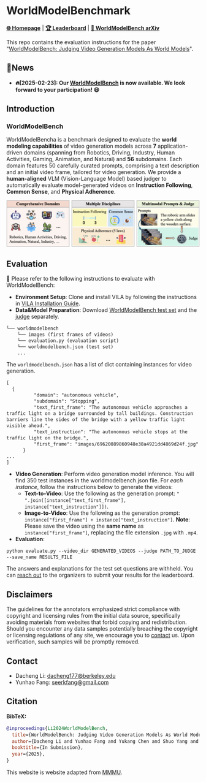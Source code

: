 # WorldModelBenchmark

[**🌐 Homepage**](https://seerkfang.github.io/world-model-benchmark.github.io/) | [**🏆 Leaderboard**](https://seerkfang.github.io/world-model-benchmark.github.io/#leaderboard) | [**📖 WorldModelBench arXiv**](https://arxiv.org/pdf/2311.16502.pdf)

This repo contains the evaluation instructions for the paper "[WorldModelBench: Judging Video Generation Models As World Models](https://drive.google.com/drive/folders/1mBBGM1E14JlmXmqRFonlqs76d9uBBZ0T?usp=drive_link)".

## 🔔News

- **🔥[2025-02-23]: Our [WorldModelBench](https://seerkfang.github.io/world-model-benchmark.github.io/) is now available. We look forward to your participation! 😆**

## Introduction

### WorldModelBench

WorldModelBencha is a benchmark designed to evaluate the **world modeling capabilities** of video generation models across **7** application-driven domains (spanning from Robotics, Driving, Industry, Human Activities, Gaming, Animation, and Natural) and **56** subdomains. Each domain features 50 carefully curated prompts, comprising a text description and an initial video frame, tailored for video generation. We provide a **human-aligned** VLM (Vision-Language Model) based judger to automatically evaluate model-generated videos on **Instruction Following**, **Common Sense**, and **Physical Adherence**.

![Alt text](worldmodelbench.png)

## Evaluation

🎯 Please refer to the following instructions to evaluate with WorldModelBench:
- **Environment Setup**: Clone and install VILA by following the instructions in [VILA Installation Guide](https://github.com/NVlabs/VILA?tab=readme-ov-file#installation).
- **Data&Model Preparation**: Download [WorldModelBench test set](https://huggingface.co/datasets/Efficient-Large-Model/worldmodelbench) and the [judge](https://huggingface.co/Efficient-Large-Model/vila-ewm-qwen2-1.5b) separately.
```
└── worldmodelbench
    └── images (first frames of videos)
    └── evaluation.py (evaluation script)
    └── worldmodelbench.json (test set)
    ...
```
The ```worldmodelbench.json``` has a list of dict containing instances for video generation.
```
[
  {
          "domain": "autonomous vehicle",
          "subdomain": "Stopping",
          "text_first_frame": "The autonomous vehicle approaches a traffic light on a bridge surrounded by tall buildings. Construction barriers line the sides of the bridge with a yellow traffic light visible ahead.",
          "text_instruction": "The autonomous vehicle stops at the traffic light on the bridge.",
          "first_frame": "images/69620089860948e38a4921dd4869d24f.jpg"
      }
...
]
```
- **Video Generation**: Perform video generation model inference. You will find 350 test instances in the worldmodelbench.json file. For *each instance*, follow the instructions below to generate the videos:
  - **Text-to-Video**: Use the following as the generation prompt: ```" ".join([instance["text_first_frame"], instance["text_instruction"]])```.
  - **Image-to-Video**: Use the following as the generation prompt: ```instance["first_frame"] + instance["text_instruction"]```.
**Note**: Please save the video using the **same name** as ```instance["first_frame"]```, replacing the file extension ```.jpg``` with ```.mp4```.
- **Evaluation**:
```
python evaluate.py --video_dir GENERATED_VIDEOS --judge PATH_TO_JUDGE --save_name RESULTS_FILE
```

The answers and explanations for the test set questions are withheld. You can [reach out](https://github.com/Seerkfang/WorldModelBenchmark#contact) to the organizers to submit your results for the leaderboard.

## Disclaimers
The guidelines for the annotators emphasized strict compliance with copyright and licensing rules from the initial data source, specifically avoiding materials from websites that forbid copying and redistribution. 
Should you encounter any data samples potentially breaching the copyright or licensing regulations of any site, we encourage you to [contact](#contact) us. Upon verification, such samples will be promptly removed.

## Contact
- Dacheng Li: dacheng177@berkeley.edu
- Yunhao Fang: seerkfang@gmail.com

## Citation

**BibTeX:**
```bibtex
@inproceedings{Li2024WorldModelBench,
  title={WorldModelBench: Judging Video Generation Models As World Models},
  author={Dacheng Li and Yunhao Fang and Yukang Chen and Shuo Yang and Shiyi Cao and Justin Wong and Xiaolong Wang and Hongxu Yin and Joseph E. Gonzalez and Ion Stoica and Song Han and Yao Lu},
  booktitle={In Submission},
  year={2025},
}
```
This website is website adapted from [MMMU](https://github.com/MMMU-Benchmark/MMMU).
